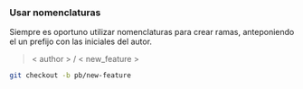 ###  Usar nomenclaturas

Siempre es oportuno utilizar nomenclaturas para crear ramas, anteponiendo el un prefijo con las iniciales del autor.

> < author > / < new_feature >

```bash
git checkout -b pb/new-feature
```